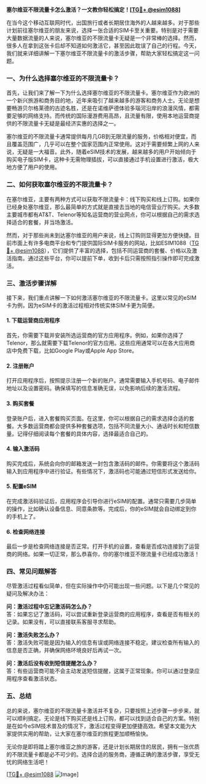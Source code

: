 **塞尔维亚不限流量卡怎么激活？一文教你轻松搞定！[[TG💪+ @esim1088](https://t.me/s/esim1088)]**

在当今这个移动互联网时代，出国旅行或者长期居住海外的人越来越多。对于那些计划前往塞尔维亚的朋友来说，选择一张合适的SIM卡至关重要。特别是对于需要大量数据流量的人来说，塞尔维亚的不限流量卡无疑是一个非常棒的选择。然而，很多人在拿到这张卡后却不知道如何激活它，甚至因此耽误了自己的行程。今天，我们就来详细讲解一下塞尔维亚不限流量卡的激活步骤，帮助大家轻松搞定这一问题。

### 一、为什么选择塞尔维亚的不限流量卡？

首先，让我们来了解一下为什么选择塞尔维亚的不限流量卡。塞尔维亚作为欧洲的一个新兴旅游和商务目的地，近年来吸引了越来越多的游客和商务人士。无论是想要畅游贝尔格莱德的古迹名胜，还是在诺维萨德体验多瑙河沿岸的浪漫风情，都需要足够的网络支持。而传统的国际漫游费用高昂，且流量有限，使用本地运营商提供的不限流量卡无疑是最经济实惠的选择之一。

塞尔维亚的不限流量卡通常提供每月几GB到无限流量的服务，价格相对便宜，而且覆盖范围广，几乎可以在整个国家范围内正常使用。这对于需要频繁上网的人来说，无疑是一大福音。此外，随着eSIM技术的发展，越来越多的用户开始倾向于购买电子版SIM卡，这种卡无需物理插拔，可以直接通过手机设置进行激活，极大地方便了用户的使用。

### 二、如何获取塞尔维亚的不限流量卡？

在塞尔维亚，主要有两种方式可以获取不限流量卡：线下购买和线上订购。如果你已经身处塞尔维亚，那么最简单的方式就是直接去当地的电信营业厅购买。大多数主要城市都有AT&T、Telenor等知名运营商的营业网点，你可以根据自己的需求选择适合的套餐，并当场激活。

然而，对于那些尚未到达塞尔维亚的用户来说，线上订购则显得更加方便快捷。目前市面上有许多电商平台和专门提供国际SIM卡服务的网站，比如ESIM1088（[TG💪+ @esim1088](https://t.me/s/esim1088)），它们提供了丰富的选择，包括不同运营商的套餐、价格以及激活指南。通过这些平台，你可以提前下单，收到卡后只需按照指引操作即可完成激活。

### 三、激活步骤详解

接下来，我们重点讲解一下如何激活塞尔维亚的不限流量卡。这里以常见的eSIM卡为例，因为eSIM卡的激活过程相对传统实体SIM卡更为简便。

#### 1. 下载运营商应用程序

首先，你需要下载并安装所选运营商的官方应用程序。例如，如果你选择了Telenor，那么就需要下载Telenor的官方应用。这些应用通常可以在各大应用商店中免费下载，比如Google Play或Apple App Store。

#### 2. 注册账户

打开应用程序后，按照提示注册一个新的账户。通常需要输入手机号码、电子邮件地址以及设置密码。确保填写的信息准确无误，以免影响后续的激活流程。

#### 3. 购买套餐

登录账户后，进入套餐购买页面。在这里，你可以根据自己的需求选择合适的套餐。大多数运营商都会提供多种套餐选项，包括不同流量大小、通话时长和短信数量。记得仔细阅读每个套餐的具体内容，选择最适合自己的。

#### 4. 输入激活码

购买完成后，系统会向你的邮箱发送一封包含激活码的邮件。你需要将这个激活码输入到应用程序中进行验证。有些情况下，激活码也可能通过短信形式发送给你。

#### 5. 配置eSIM

在完成激活码验证后，应用程序会引导你进行eSIM的配置。通常只需要几步简单的操作，比如确认设备信息、同意条款等。完成后，你的eSIM就会自动绑定到你的手机上了。

#### 6. 检查网络连接

最后一步是检查网络连接是否正常。打开手机的设置，查看是否成功连接到了运营商的网络。如果一切正常，那么恭喜你，你的塞尔维亚不限流量卡已经成功激活！

### 四、常见问题解答

尽管激活过程看似简单，但在实际操作中仍可能出现一些问题。以下是几个常见的疑问及解决办法：

**问：激活过程中忘记激活码怎么办？**  
答：如果忘记了激活码，可以尝试重新登录运营商的应用程序，查看是否有相关的记录。如果没有，可以直接联系客服寻求帮助。

**问：激活失败怎么办？**  
答：激活失败可能是因为输入的信息有误或网络连接不稳定。建议检查所有输入的信息是否正确，并确保网络环境良好后再试一次。

**问：激活后没有收到短信提醒怎么办？**  
答：有些运营商可能不会主动发送短信提醒，这属于正常现象。你可以通过登录应用程序查看激活状态。

### 五、总结

总的来说，塞尔维亚的不限流量卡激活并不复杂，只要按照上述步骤一步步来，就可以顺利搞定。无论是线下购买还是线上订购，都可以找到适合自己的方案。特别是在如今eSIM技术普及的情况下，激活过程变得更加便捷高效。希望本文能为大家提供实用的帮助，让大家在塞尔维亚的旅程更加顺畅愉快。

无论你是即将踏上塞尔维亚之旅的游客，还是计划长期居住的居民，拥有一张优质的不限流量卡都是必不可少的。选择合适的服务商，遵循正确的激活步骤，享受无忧的网络生活吧！

[[TG💪+ @esim1088](https://t.me/s/esim1088) ![Image](https://i.postimg.cc/4NQfJmqS/Snipaste-2025-05-13-00-14-12.png)]